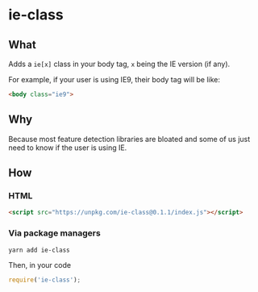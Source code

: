 # ie-class

## What

Adds a `ie[x]` class in your body tag, `x` being the IE version (if any).

For example, if your user is using IE9, their body tag will be like:

```html
<body class="ie9">
```

## Why

Because most feature detection libraries are bloated and some of us just need to know if the user is using IE.


## How
### HTML
```html
<script src="https://unpkg.com/ie-class@0.1.1/index.js"></script>
```
### Via package managers
```bash
yarn add ie-class
```
Then, in your code
```js
require('ie-class');
```

